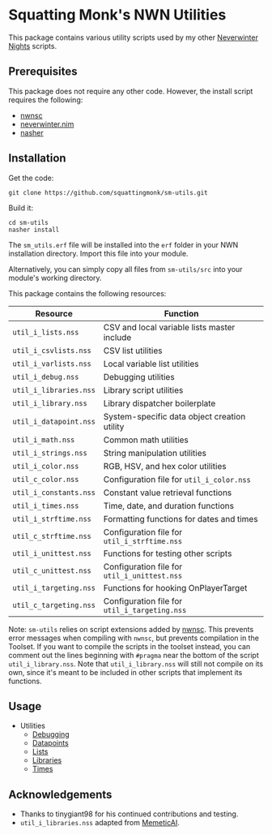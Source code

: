 # Squatting Monk's NWN Utilities
This package contains various utility scripts used by my other [Neverwinter
Nights](http://neverwinternights.info) scripts.

## Prerequisites
This package does not require any other code. However, the install script
requires the following:

- [nwnsc](https://gitlab.com/glorwinger/nwnsc)
- [neverwinter.nim](https://github.com/niv/neverwinter.nim)
- [nasher](https://github.com/squattingmonk/nasher)

## Installation
Get the code:
```
git clone https://github.com/squattingmonk/sm-utils.git
```

Build it:
```
cd sm-utils
nasher install
```

The `sm_utils.erf` file will be installed into the `erf` folder in your NWN
installation directory. Import this file into your module.

Alternatively, you can simply copy all files from `sm-utils/src` into your
module's working directory.

This package contains the following resources:

| Resource               | Function                                      |
| ---------------------- | --------------------------------------------- |
| `util_i_lists.nss`     | CSV and local variable lists master include   |
| `util_i_csvlists.nss`  | CSV list utilities                            |
| `util_i_varlists.nss`  | Local variable list utilities                 |
| `util_i_debug.nss`     | Debugging utilities                           |
| `util_i_libraries.nss` | Library script utilities                      |
| `util_i_library.nss`   | Library dispatcher boilerplate                |
| `util_i_datapoint.nss` | System-specific data object creation utility  |
| `util_i_math.nss`      | Common math utilities                         |
| `util_i_strings.nss`   | String manipulation utilities                 |
| `util_i_color.nss`     | RGB, HSV, and hex color utilities             |
| `util_c_color.nss`     | Configuration file for `util_i_color.nss`     |
| `util_i_constants.nss` | Constant value retrieval functions            |
| `util_i_times.nss`     | Time, date, and duration functions            |
| `util_i_strftime.nss`  | Formatting functions for dates and times      |
| `util_c_strftime.nss`  | Configuration file for `util_i_strftime.nss`  |
| `util_i_unittest.nss`  | Functions for testing other scripts           |
| `util_c_unittest.nss`  | Configuration file for `util_i_unittest.nss`  |
| `util_i_targeting.nss` | Functions for hooking OnPlayerTarget          |
| `util_c_targeting.nss` | Configuration file for `util_i_targeting.nss` |


Note: `sm-utils` relies on script extensions added by
[nwnsc](https://github.com/nwneetools/nwnsc). This prevents error messages when
compiling with `nwnsc`, but prevents compilation in the Toolset. If you want to
compile the scripts in the toolset instead, you can comment out the lines
beginning with `#pragma` near the bottom of the script `util_i_library.nss`.
Note that `util_i_library.nss` will still not compile on its own, since it's
meant to be included in other scripts that implement its functions.

## Usage
- Utilities
  - [Debugging](docs/debugging.md)
  - [Datapoints](docs/datapoints.md)
  - [Lists](docs/lists.md)
  - [Libraries](docs/libraries.md)
  - [Times](docs/times.md)

## Acknowledgements
- Thanks to tinygiant98 for his continued contributions and testing.
- `util_i_libraries.nss` adapted from
  [MemeticAI](https://sourceforge.net/projects/memeticai/).
